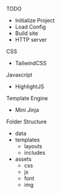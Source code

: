 TODO
* Initialize Project
* Load Config
* Build site
* HTTP server

CSS
* TailwindCSS

Javascript
* HighlightJS

Template Engine
* Mini Jinja

Folder Structure
* data
* templates
  * layouts
  * includes
* assets
  * css
  * js
  * font
  * img
